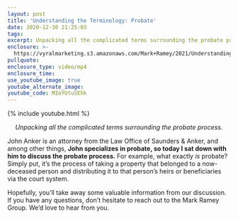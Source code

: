 ```yaml
---
layout: post
title: 'Understanding the Terminology: Probate'
date: 2020-12-30 21:25:03
tags:
excerpt: Unpacking all the complicated terms surrounding the probate process.
enclosure: >-
  https://vyralmarketing.s3.amazonaws.com/Mark+Ramey/2021/Understanding+the+Terminology_+Probate.mp4
pullquote:
enclosure_type: video/mp4
enclosure_time:
use_youtube_image: true
youtube_alternate_image:
youtube_code: MIeYUtuSEhk
---
```


{% include youtube.html %}

<p style="text-align: center;"><em>Unpacking all the complicated terms surrounding the probate process.</em></p>

John Anker is an attorney from the Law Office of Saunders & Anker, and among other things, **John specializes in probate, so today I sat down with him to discuss the probate process.** For example, what exactly *is* probate? Simply put, it’s the process of taking a property that belonged to a now-deceased person and distributing it to that person’s heirs or beneficiaries via the court system. 

Hopefully, you’ll take away some valuable information from our discussion. If you have any questions, don’t hesitate to reach out to the Mark Ramey Group. We’d love to hear from you.
